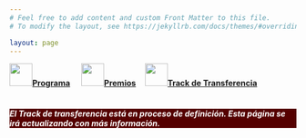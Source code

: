```yaml
---
# Feel free to add content and custom Front Matter to this file.
# To modify the layout, see https://jekyllrb.com/docs/themes/#overriding-theme-defaults

layout: page
---
```


<!--
__[Programa]({{site.url}}/programa)__ / [Actividades Sociales]({{site.url}}/actividades-sociales) / [Premios JNIC 2021]({{site.url}}/premios) / [Track de transferencia]({{site.url}}/track-transferencia)
-->
<div class="text-center">
<a href="{{site.url}}/programa"><img src="{{site.url}}/images/IcoPrograma.jpg" class="img-circle" 	width="40" height="40"><strong>Programa</strong></a> &nbsp;&nbsp;&nbsp;
<a href="{{site.url}}/premios"><img src="{{site.url}}/images/IcoPremios.jpg" class="img-circle" 	width="40" height="40"><strong>Premios</strong></a>&nbsp;&nbsp;&nbsp;
<a href="{{site.url}}/track-transferencia" class=""><img src="{{site.url}}/images/IcoTrackTX.jpg" class="img-circle" 	width="40" height="40"><strong>Track de Transferencia</strong></a>
</div><br>

<h5 style="color:white; background-color: #550000;" class="text-center"><i class="far fa-clock mr-3"></i> <b> <i> El Track de transferencia está en proceso de definición. Esta página se irá actualizando con más información.</i></b></h5>
<!--
### __¿Qué es el Track de Transferencia JNIC?__

Con el objetivo de convertir estas jornadas en un foro científico de excelencia en el ámbito de la ciberseguridad a nivel nacional que fomenta la innovación, JNIC cuenta con un completo Programa de Transferencia Tecnológica, que permite poner en contacto a usuarios finales (empresas, organismos, etc.) e investigadores.

Este Programa, se basa en un certamen de retos científicos planteados por usuarios finales con necesidades en ciberseguridad (no cubiertas actualmente por el mercado) para ser resueltos por equipos nacionales de investigación.

El Programa de Transferencia se articula en ediciones de un año de duración. En <b>JNIC <span style="color:#e3041e">2022</span></b>, dentro de esta sección, se darán a conocer los ganadores de la [edición 2021](http://2021.jnic.es/) y de igual forma, se presentarán los retos científicos disponibles de la edición 2022.


### __¿Cómo participar?__

Puedes encontrar toda la información relativa al Track de Transferencia a través de la [web del Programa de Transferencia JNIC](http://transferencia.jnic.es/). En dicho enlace encontrarás:

* Justificación y motivación que han propiciado este Programa de Transferencia Tecnológica.
* Bases del Certamen.
* Distintas fases que lo conforman.
* Calendario de la edición actual.
* Cómo participar.
* Información de interés para los distintos tipos de participantes:
	* Retadores, los cuales proponen los retos científicos.
	* Centros de investigación, los cuales proponen propuestas de solución a los retos que resulten de su interés.

### __Consultas__

Para cualquier cuestión respecto al Programa de Transferencia, envíanos tu consulta a través de la [web del Programa de Transferencia JNIC](http://transferencia.jnic.es/). -->
